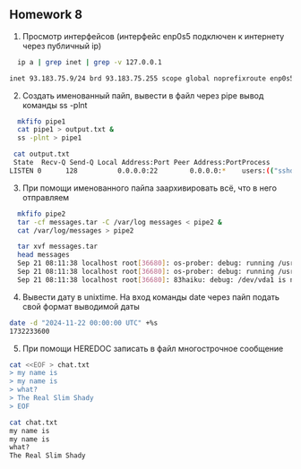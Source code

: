 ## Homework 8

1) Просмотр интерфейсов (интерфейс enp0s5 подключен к интернету через публичный ip)

```bash
  ip a | grep inet | grep -v 127.0.0.1
```
```bash
inet 93.183.75.9/24 brd 93.183.75.255 scope global noprefixroute enp0s5
```

2) Создать именованный пайп, вывести в файл через pipe вывод команды ss -plnt

```bash
  mkfifo pipe1
  cat pipe1 > output.txt &
  ss -plnt > pipe1
```
```bash
 cat output.txt
 State  Recv-Q Send-Q Local Address:Port Peer Address:PortProcess
LISTEN 0      128          0.0.0.0:22        0.0.0.0:*    users:(("sshd",pid=901,fd=5))
```

3) При помощи именованного пайпа заархивировать всё, что в него отправляем

```bash
  mkfifo pipe2
  tar -cf messages.tar -C /var/log messages < pipe2 &
  cat /var/log/messages > pipe2
```
```bash
  tar xvf messages.tar 
  head messages
  Sep 21 08:11:38 localhost root[36680]: os-prober: debug: running /usr/libexec/os-probes/mounted/80minix on mounted /dev/vda1
  Sep 21 08:11:38 localhost root[36680]: os-prober: debug: running /usr/libexec/os-probes/mounted/83haiku on mounted /dev/vda1
  Sep 21 08:11:38 localhost root[36680]: 83haiku: debug: /dev/vda1 is not a BeFS partition: exiting
```
4) Вывести дату в unixtime. На вход команды date через пайп подать свой формат выводимой даты
```bash
date -d "2024-11-22 00:00:00 UTC" +%s
1732233600
```
5) При помощи HEREDOC записать в файл многострочное сообщение
```bash
cat <<EOF > chat.txt
> my name is
> my name is
> what?
> The Real Slim Shady
> EOF
```
```bash
cat chat.txt
my name is
my name is
what?
The Real Slim Shady
```
